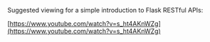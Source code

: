 Suggested viewing for a simple introduction to Flask RESTful APIs:

[https://www.youtube.com/watch?v=s_ht4AKnWZg](https://www.youtube.com/watch?v=s_ht4AKnWZg)

